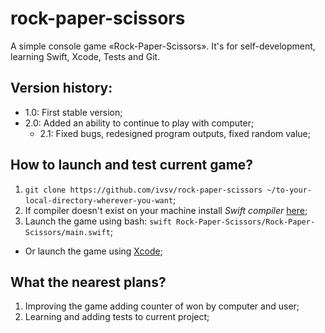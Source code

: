 # rock-paper-scissors
A simple console game «Rock-Paper-Scissors». It's for self-development, learning Swift, Xcode, Tests and Git.

## Version history:
* 1.0: First stable version;
* 2.0: Added an ability to continue to play with computer;
  * 2.1:  Fixed bugs, redesigned program outputs, fixed random value;

## How to launch and test current game?
1. ```git clone https://github.com/ivsv/rock-paper-scissors ~/to-your-local-directory-wherever-you-want```;
2. If compiler doesn't exist on your machine install *Swift compiler* [here](https://swift.org/download/#using-downloads);
3. Launch the game using bash: ```swift Rock-Paper-Scissors/Rock-Paper-Scissors/main.swift```;
  * Or launch the game using [Xcode](https://itunes.apple.com/ru/app/xcode/id497799835?l=en&mt=12);

## What the nearest plans?
1. Improving the game adding counter of won by computer and user;
2. Learning and adding tests to current project;
